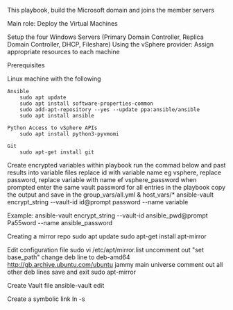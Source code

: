 This playbook, build the Microsoft domain and joins the member servers

Main role: Deploy the Virtual Machines

Setup the four Windows Servers (Primary Domain Controller, Replica Domain Controller, DHCP, Fileshare)
    Using the vSphere provider:
        Assign appropriate resources to each machine

Prerequisites

Linux machine with the following

    Ansible
        sudo apt update
        sudo apt install software-properties-common
        sudo add-apt-repository --yes --update ppa:ansible/ansible
        sudo apt install ansible

    Python Access to vSphere APIs     
        sudo apt install python3-pyvmomi

    Git
        sudo apt-get install git


Create encrypted variables within playbook run the commad below and past results into variable files
replace id with variable name eg vsphere, replace password, replace variable with name ef vsphere_password
when prompted enter the same vault password for all entries in the playbook
copy the output and save in the group_vars/all.yml & host_vars/*
ansible-vault encrypt_string --vault-id id@prompt password --name variable

Example:
ansible-vault encrypt_string --vault-id ansible_pwd@prompt Pa55word --name ansible_password

Creating a mirror repo
sudo apt update sudo apt-get install apt-mirror

Edit configuration file
sudo vi /etc/apt/mirror.list uncomment out "set base_path" change deb line to deb-amd64 http://gb.archive.ubuntu.com/ubuntu jammy main universe comment out all other deb lines save and exit sudo apt-mirror


Create Vault file 
ansible-vault edit <file name>

Create a symbolic link
ln -s <path or source> <path of target>